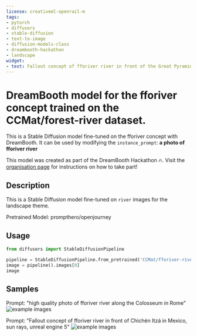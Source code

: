 ```yaml
---
license: creativeml-openrail-m
tags:
- pytorch
- diffusers
- stable-diffusion
- text-to-image
- diffusion-models-class
- dreambooth-hackathon
- landscape
widget:
- text: Fallout concept of fforiver river in front of the Great Pyramid of Giza
---
```


# DreamBooth model for the fforiver concept trained on the CCMat/forest-river dataset.

This is a Stable Diffusion model fine-tuned on the fforiver concept with DreamBooth. It can be used by modifying the `instance_prompt`: **a photo of fforiver river**

This model was created as part of the DreamBooth Hackathon 🔥. Visit the [organisation page](https://huggingface.co/dreambooth-hackathon) for instructions on how to take part!

## Description


This is a Stable Diffusion model fine-tuned on `river` images for the landscape theme.

Pretrained Model: prompthero/openjourney



## Usage

```python
from diffusers import StableDiffusionPipeline

pipeline = StableDiffusionPipeline.from_pretrained('CCMat/fforiver-river-mdj')
image = pipeline().images[0]
image
```

## Samples

Prompt: "high quality photo of fforiver river along the Colosseum in Rome"
![example images](images/0f47ccb9e7fb4e8c9fff7733351fc79c.png)
<br>

Prompt: "Fallout concept of fforiver river in front of Chichén Itzá in Mexico, sun rays, unreal engine 5"
![example images](images/07d8d8f43d1d184b5e3fc62bb3efddd6.png)
<br>
